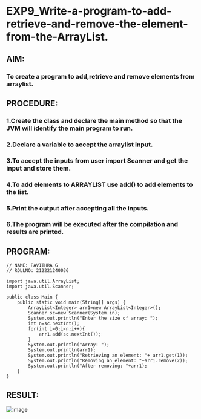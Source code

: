 # EXP9_Write-a-program-to-add-retrieve-and-remove-the-element-from-the-ArrayList.
## AIM:
### To create a program to add,retrieve and remove elements from arraylist.
## PROCEDURE:
### 1.Create the class and declare the main method so that the JVM will identify the main program to run.
### 2.Declare a variable to accept the arraylist input.
### 3.To accept the inputs from user import Scanner and get the input and store them.
### 4.To add elements to ARRAYLIST use add() to add elements to the list.
### 5.Print the output after accepting all the inputs.
### 6.The program will be executed after the compilation and results are printed.
## PROGRAM:
```
// NAME: PAVITHRA G
// ROLLNO: 212221240036

import java.util.ArrayList;
import java.util.Scanner;

public class Main {
    public static void main(String[] args) {
        ArrayList<Integer> arr1=new ArrayList<Integer>();
        Scanner sc=new Scanner(System.in);
        System.out.println("Enter the size of array: ");
        int n=sc.nextInt();
        for(int i=0;i<n;i++){
            arr1.add(sc.nextInt());
        }
        System.out.println("Array: ");
        System.out.println(arr1);
        System.out.println("Retrieving an element: "+ arr1.get(1));
        System.out.println("Removing an element: "+arr1.remove(2));
        System.out.println("After removing: "+arr1);
    }
}

```
## RESULT:
![image](https://github.com/gpavithra673/EXP9_Write-a-program-to-add-retrieve-and-remove-the-element-from-the-ArrayList./assets/93427264/7f08f3fb-b727-4ae7-a728-ee2d2a95f64c)


